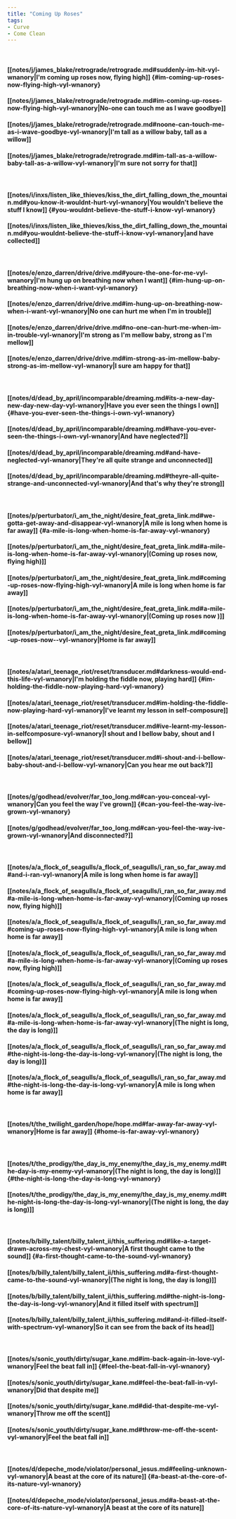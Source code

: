 ```yaml
---
title: "Coming Up Roses"
tags:
- Curve
- Come Clean
---
```

&nbsp;
#### [[notes/j/james_blake/retrograde/retrograde.md#suddenly-im-hit-vyl-wnanory|I'm coming up roses now, flying high]] {#im-coming-up-roses-now-flying-high-vyl-wnanory}
#### [[notes/j/james_blake/retrograde/retrograde.md#im-coming-up-roses-now-flying-high-vyl-wnanory|No-one can touch me as I wave goodbye]]
#### [[notes/j/james_blake/retrograde/retrograde.md#noone-can-touch-me-as-i-wave-goodbye-vyl-wnanory|I'm tall as a willow baby, tall as a willow]]
#### [[notes/j/james_blake/retrograde/retrograde.md#im-tall-as-a-willow-baby-tall-as-a-willow-vyl-wnanory|I'm sure not sorry for that]]
&nbsp;
#### [[notes/i/inxs/listen_like_thieves/kiss_the_dirt_falling_down_the_mountain.md#you-know-it-wouldnt-hurt-vyl-wnanory|You wouldn't believe the stuff I know]] {#you-wouldnt-believe-the-stuff-i-know-vyl-wnanory}
#### [[notes/i/inxs/listen_like_thieves/kiss_the_dirt_falling_down_the_mountain.md#you-wouldnt-believe-the-stuff-i-know-vyl-wnanory|and have collected]]
&nbsp;
#### [[notes/e/enzo_darren/drive/drive.md#youre-the-one-for-me-vyl-wnanory|I'm hung up on breathing now when I want]] {#im-hung-up-on-breathing-now-when-i-want-vyl-wnanory}
#### [[notes/e/enzo_darren/drive/drive.md#im-hung-up-on-breathing-now-when-i-want-vyl-wnanory|No one can hurt me when I'm in trouble]]
#### [[notes/e/enzo_darren/drive/drive.md#no-one-can-hurt-me-when-im-in-trouble-vyl-wnanory|I'm strong as I'm mellow baby, strong as I'm mellow]]
#### [[notes/e/enzo_darren/drive/drive.md#im-strong-as-im-mellow-baby-strong-as-im-mellow-vyl-wnanory|I sure am happy for that]]
&nbsp;
#### [[notes/d/dead_by_april/incomparable/dreaming.md#its-a-new-day-new-day-new-day-vyl-wnanory|Have you ever seen the things I own]] {#have-you-ever-seen-the-things-i-own-vyl-wnanory}
#### [[notes/d/dead_by_april/incomparable/dreaming.md#have-you-ever-seen-the-things-i-own-vyl-wnanory|And have neglected?]]
#### [[notes/d/dead_by_april/incomparable/dreaming.md#and-have-neglected-vyl-wnanory|They're all quite strange and unconnected]]
#### [[notes/d/dead_by_april/incomparable/dreaming.md#theyre-all-quite-strange-and-unconnected-vyl-wnanory|And that's why they're strong]]
&nbsp;
#### [[notes/p/perturbator/i_am_the_night/desire_feat_greta_link.md#we-gotta-get-away-and-disappear-vyl-wnanory|A mile is long when home is far away]] {#a-mile-is-long-when-home-is-far-away-vyl-wnanory}
#### [[notes/p/perturbator/i_am_the_night/desire_feat_greta_link.md#a-mile-is-long-when-home-is-far-away-vyl-wnanory|(Coming up roses now, flying high)]]
#### [[notes/p/perturbator/i_am_the_night/desire_feat_greta_link.md#coming-up-roses-now-flying-high-vyl-wnanory|A mile is long when home is far away]]
#### [[notes/p/perturbator/i_am_the_night/desire_feat_greta_link.md#a-mile-is-long-when-home-is-far-away-vyl-wnanory|(Coming up roses now )]]
#### [[notes/p/perturbator/i_am_the_night/desire_feat_greta_link.md#coming-up-roses-now--vyl-wnanory|Home is far away]]
&nbsp;
#### [[notes/a/atari_teenage_riot/reset/transducer.md#darkness-would-end-this-life-vyl-wnanory|I'm holding the fiddle now, playing hard]] {#im-holding-the-fiddle-now-playing-hard-vyl-wnanory}
#### [[notes/a/atari_teenage_riot/reset/transducer.md#im-holding-the-fiddle-now-playing-hard-vyl-wnanory|I've learnt my lesson in self-composure]]
#### [[notes/a/atari_teenage_riot/reset/transducer.md#ive-learnt-my-lesson-in-selfcomposure-vyl-wnanory|I shout and I bellow baby, shout and I bellow]]
#### [[notes/a/atari_teenage_riot/reset/transducer.md#i-shout-and-i-bellow-baby-shout-and-i-bellow-vyl-wnanory|Can you hear me out back?]]
&nbsp;
#### [[notes/g/godhead/evolver/far_too_long.md#can-you-conceal-vyl-wnanory|Can you feel the way I've grown]] {#can-you-feel-the-way-ive-grown-vyl-wnanory}
#### [[notes/g/godhead/evolver/far_too_long.md#can-you-feel-the-way-ive-grown-vyl-wnanory|And disconnected?]]
&nbsp;
#### [[notes/a/a_flock_of_seagulls/a_flock_of_seagulls/i_ran_so_far_away.md#and-i-ran-vyl-wnanory|A mile is long when home is far away]]
#### [[notes/a/a_flock_of_seagulls/a_flock_of_seagulls/i_ran_so_far_away.md#a-mile-is-long-when-home-is-far-away-vyl-wnanory|(Coming up roses now, flying high)]]
#### [[notes/a/a_flock_of_seagulls/a_flock_of_seagulls/i_ran_so_far_away.md#coming-up-roses-now-flying-high-vyl-wnanory|A mile is long when home is far away]]
#### [[notes/a/a_flock_of_seagulls/a_flock_of_seagulls/i_ran_so_far_away.md#a-mile-is-long-when-home-is-far-away-vyl-wnanory|(Coming up roses now, flying high)]]
#### [[notes/a/a_flock_of_seagulls/a_flock_of_seagulls/i_ran_so_far_away.md#coming-up-roses-now-flying-high-vyl-wnanory|A mile is long when home is far away]]
#### [[notes/a/a_flock_of_seagulls/a_flock_of_seagulls/i_ran_so_far_away.md#a-mile-is-long-when-home-is-far-away-vyl-wnanory|(The night is long, the day is long)]]
#### [[notes/a/a_flock_of_seagulls/a_flock_of_seagulls/i_ran_so_far_away.md#the-night-is-long-the-day-is-long-vyl-wnanory|(The night is long, the day is long)]]
#### [[notes/a/a_flock_of_seagulls/a_flock_of_seagulls/i_ran_so_far_away.md#the-night-is-long-the-day-is-long-vyl-wnanory|A mile is long when home is far away]]
&nbsp;
#### [[notes/t/the_twilight_garden/hope/hope.md#far-away-far-away-vyl-wnanory|Home is far away]] {#home-is-far-away-vyl-wnanory}
&nbsp;
#### [[notes/t/the_prodigy/the_day_is_my_enemy/the_day_is_my_enemy.md#the-day-is-my-enemy-vyl-wnanory|(The night is long, the day is long)]] {#the-night-is-long-the-day-is-long-vyl-wnanory}
#### [[notes/t/the_prodigy/the_day_is_my_enemy/the_day_is_my_enemy.md#the-night-is-long-the-day-is-long-vyl-wnanory|(The night is long, the day is long)]]
&nbsp;
#### [[notes/b/billy_talent/billy_talent_ii/this_suffering.md#like-a-target-drawn-across-my-chest-vyl-wnanory|A first thought came to the sound]] {#a-first-thought-came-to-the-sound-vyl-wnanory}
#### [[notes/b/billy_talent/billy_talent_ii/this_suffering.md#a-first-thought-came-to-the-sound-vyl-wnanory|(The night is long, the day is long)]]
#### [[notes/b/billy_talent/billy_talent_ii/this_suffering.md#the-night-is-long-the-day-is-long-vyl-wnanory|And it filled itself with spectrum]]
#### [[notes/b/billy_talent/billy_talent_ii/this_suffering.md#and-it-filled-itself-with-spectrum-vyl-wnanory|So it can see from the back of its head]]
&nbsp;
#### [[notes/s/sonic_youth/dirty/sugar_kane.md#im-back-again-in-love-vyl-wnanory|Feel the beat fall in]] {#feel-the-beat-fall-in-vyl-wnanory}
#### [[notes/s/sonic_youth/dirty/sugar_kane.md#feel-the-beat-fall-in-vyl-wnanory|Did that despite me]]
#### [[notes/s/sonic_youth/dirty/sugar_kane.md#did-that-despite-me-vyl-wnanory|Throw me off the scent]]
#### [[notes/s/sonic_youth/dirty/sugar_kane.md#throw-me-off-the-scent-vyl-wnanory|Feel the beat fall in]]
&nbsp;
#### [[notes/d/depeche_mode/violator/personal_jesus.md#feeling-unknown-vyl-wnanory|A beast at the core of its nature]] {#a-beast-at-the-core-of-its-nature-vyl-wnanory}
#### [[notes/d/depeche_mode/violator/personal_jesus.md#a-beast-at-the-core-of-its-nature-vyl-wnanory|A beast at the core of its nature]]
